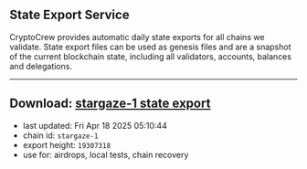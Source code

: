 ## State Export Service
CryptoCrew provides automatic daily state exports for all chains we validate. State export files can be used as genesis files and are a snapshot of the current blockchain state, including all validators, accounts, balances and delegations.

---
**Download: [stargaze-1 state export](https://dl-eu2.ccvalidators.com/SERVICE/stargaze/stargaze-1_export_19307318.json)**
---

- last updated: Fri Apr 18 2025 05:10:44
- chain id: `stargaze-1`
- export height: `19307318`
- use for: airdrops, local tests, chain recovery
